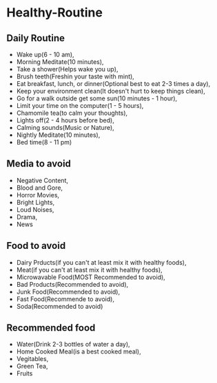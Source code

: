# Healthy-Routine
## Daily Routine

- Wake up(6 - 10 am),
- Morning Meditate(10 minutes),
- Take a shower(Helps wake you up),
- Brush teeth(Freshin your taste with mint),
- Eat breakfast, lunch, or dinner(Optional best to eat 2-3 times a day),
- Keep your environment clean(It doesn't hurt to keep things clean),
- Go for a walk outside get some sun(10 minutes - 1 hour),
- Limit your time on the computer(1 - 5 hours),
- Chamomile tea(to calm your thoughts),
- Lights off(2 - 4 hours before bed),
- Calming sounds(Music or Nature),
- Nightly Meditate(10 minutes),
- Bed time(8 - 11 pm)

## Media to avoid

- Negative Content,
- Blood and Gore,
- Horror Movies,
- Bright Lights,
- Loud Noises,
- Drama,
- News

## Food to avoid

- Dairy Prducts(if you can't at least mix it with healthy foods),
- Meat(if you can't at least mix it with healthy foods),
- Microwavable Food(MOST Recommended to avoid),
- Bad Products(Recommended to avoid),
- Junk Food(Recommended to avoid),
- Fast Food(Recommende to avoid),
- Soda(Recommended to avoid)

## Recommended food

- Water(Drink 2-3 bottles of water a day),
- Home Cooked Meal(is a best cooked meal),
- Vegitables,
- Green Tea,
- Fruits
